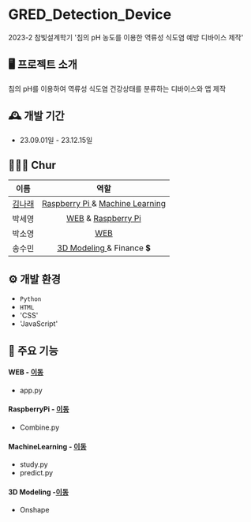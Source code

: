 # GRED_Detection_Device
2023-2 참빛설계학기 '침의 pH 농도를 이용한 역류성 식도염 예방 디바이스 제작'

## 🖥️ 프로젝트 소개
침의 pH를 이용하여 역류성 식도염 건강상태를 분류하는 디바이스와 앱 제작
<br>

## 🕰️ 개발 기간
* 23.09.01일 - 23.12.15일


## 🧑‍🤝‍🧑 Chur

|이름|역할|
|:---:|:---:|
|[김나래](https://github.com/wing0529)|<a href="https://github.com/wing0529/GRED_Detection_Device/tree/Chur/RaspberryPi"> Raspberry Pi </a> & <a href="https://github.com/wing0529/GRED_Detection_Device/tree/Chur/MachineLearning">Machine Learning</a>|
|박세영|<a href="https://github.com/wing0529/GRED_Detection_Device/tree/Chur/WEB">WEB</a> & <a href="https://github.com/wing0529/GRED_Detection_Device/tree/Chur/RaspberryPi">Raspberry Pi</a>|
|박소영|<a href="https://github.com/wing0529/GRED_Detection_Device/tree/Chur/WEB">WEB</a>|
|송수민|<a href="https://github.com/wing0529/GRED_Detection_Device/tree/Chur/3DModeling">3D Modeling </a> & Finance 💲 |


## ⚙️ 개발 환경
- `Python`
- `HTML`
- 'CSS'
- 'JavaScript'


## 📌 주요 기능
#### WEB - <a href="https://github.com/wing0529/GRED_Detection_Device/tree/Chur/WEB">이동</a>
- app.py
#### RaspberryPi - <a href="https://github.com/wing0529/GRED_Detection_Device/tree/Chur/RaspberryPi">이동</a>
- Combine.py
#### MachineLearning - <a href="https://github.com/wing0529/GRED_Detection_Device/tree/Chur/MachineLearning">이동</a>
- study.py
- predict.py
#### 3D Modeling -<a href="https://github.com/wing0529/GRED_Detection_Device/tree/Chur/3DModeling">이동</a>
- Onshape


